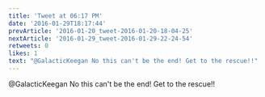 ```yaml
---
title: 'Tweet at 06:17 PM'
date: '2016-01-29T18:17:44'
prevArticle: '2016-01-20_tweet-2016-01-20-18-04-25'
nextArticle: '2016-01-29_tweet-2016-01-29-22-24-54'
retweets: 0
likes: 1
text: "@GalacticKeegan No this can't be the end! Get to the rescue!!"
---
```

@GalacticKeegan No this can't be the end! Get to the rescue!!